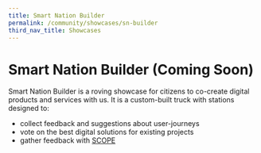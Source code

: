 ```yaml
---
title: Smart Nation Builder
permalink: /community/showcases/sn-builder
third_nav_title: Showcases
---
```


# Smart Nation Builder (Coming Soon)

Smart Nation Builder is a roving showcase for citizens to co-create digital products and services with us. It is a custom-built truck with stations designed to:

* collect feedback and suggestions about user-journeys
* vote on the best digital solutions for existing projects
* gather feedback with [SCOPE](/community/SCOPE)